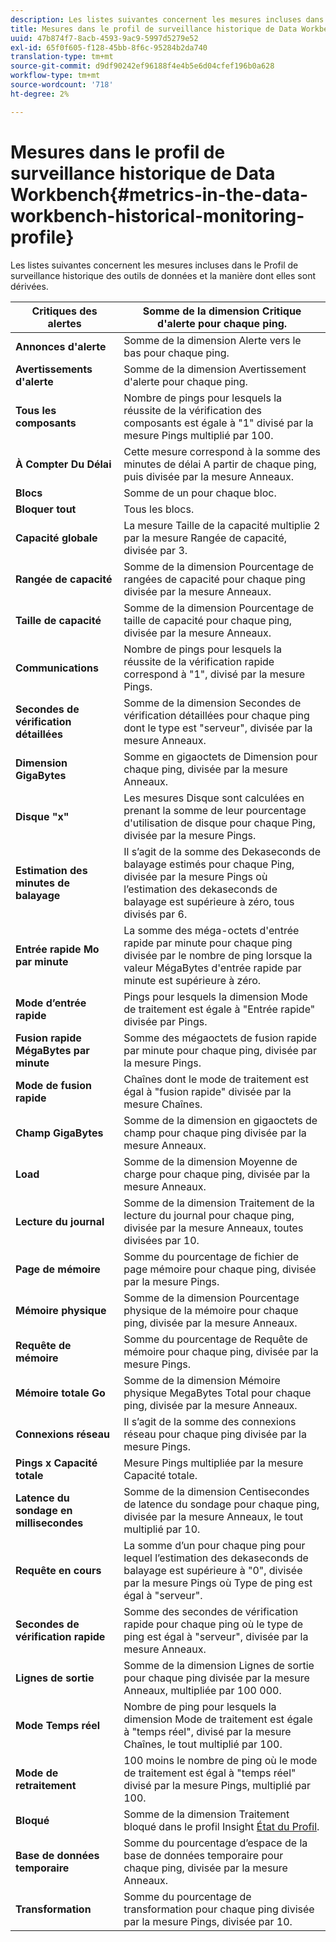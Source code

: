 ```yaml
---
description: Les listes suivantes concernent les mesures incluses dans le Profil de surveillance historique des outils de données et la manière dont elles sont dérivées.
title: Mesures dans le profil de surveillance historique de Data Workbench
uuid: 47b874f7-8acb-4593-9ac9-5997d5279e52
exl-id: 65f0f605-f128-45bb-8f6c-95284b2da740
translation-type: tm+mt
source-git-commit: d9df90242ef96188f4e4b5e6d04cfef196b0a628
workflow-type: tm+mt
source-wordcount: '718'
ht-degree: 2%

---
```


# Mesures dans le profil de surveillance historique de Data Workbench{#metrics-in-the-data-workbench-historical-monitoring-profile}

Les listes suivantes concernent les mesures incluses dans le Profil de surveillance historique des outils de données et la manière dont elles sont dérivées.

| **Critiques des alertes** | Somme de la dimension Critique d&#39;alerte pour chaque ping. |
|---|---|
| **Annonces d&#39;alerte** | Somme de la dimension Alerte vers le bas pour chaque ping. |
| **Avertissements d&#39;alerte** | Somme de la dimension Avertissement d&#39;alerte pour chaque ping. |
| **Tous les composants** | Nombre de pings pour lesquels la réussite de la vérification des composants est égale à &quot;1&quot; divisé par la mesure Pings multiplié par 100. |
| **À Compter Du Délai** | Cette mesure correspond à la somme des minutes de délai A partir de chaque ping, puis divisée par la mesure Anneaux. |
| **Blocs** | Somme de un pour chaque bloc. |
| **Bloquer tout** | Tous les blocs. |
| **Capacité globale** | La mesure Taille de la capacité multiplie 2 par la mesure Rangée de capacité, divisée par 3. |
| **Rangée de capacité** | Somme de la dimension Pourcentage de rangées de capacité pour chaque ping divisée par la mesure Anneaux. |
| **Taille de capacité** | Somme de la dimension Pourcentage de taille de capacité pour chaque ping, divisée par la mesure Anneaux. |
| **Communications** | Nombre de pings pour lesquels la réussite de la vérification rapide correspond à &quot;1&quot;, divisé par la mesure Pings. |
| **Secondes de vérification détaillées** | Somme de la dimension Secondes de vérification détaillées pour chaque ping dont le type est &quot;serveur&quot;, divisée par la mesure Anneaux. |
| **Dimension GigaBytes** | Somme en gigaoctets de Dimension pour chaque ping, divisée par la mesure Anneaux. |
| **Disque &quot;x&quot;** | Les mesures Disque sont calculées en prenant la somme de leur pourcentage d&#39;utilisation de disque pour chaque Ping, divisée par la mesure Pings. |
| **Estimation des minutes de balayage** | Il s’agit de la somme des Dekaseconds de balayage estimés pour chaque Ping, divisée par la mesure Pings où l’estimation des dekaseconds de balayage est supérieure à zéro, tous divisés par 6. |
| **Entrée rapide Mo par minute** | La somme des méga-octets d&#39;entrée rapide par minute pour chaque ping divisée par le nombre de ping lorsque la valeur MégaBytes d&#39;entrée rapide par minute est supérieure à zéro. |
| **Mode d’entrée rapide** | Pings pour lesquels la dimension Mode de traitement est égale à &quot;Entrée rapide&quot; divisée par Pings. |
| **Fusion rapide MégaBytes par minute** | Somme des mégaoctets de fusion rapide par minute pour chaque ping, divisée par la mesure Pings. |
| **Mode de fusion rapide** | Chaînes dont le mode de traitement est égal à &quot;fusion rapide&quot; divisée par la mesure Chaînes. |
| **Champ GigaBytes** | Somme de la dimension en gigaoctets de champ pour chaque ping divisée par la mesure Anneaux. |
| **Load** | Somme de la dimension Moyenne de charge pour chaque ping, divisée par la mesure Anneaux. |
| **Lecture du journal** | Somme de la dimension Traitement de la lecture du journal pour chaque ping, divisée par la mesure Anneaux, toutes divisées par 10. |
| **Page de mémoire** | Somme du pourcentage de fichier de page mémoire pour chaque ping, divisée par la mesure Pings. |
| **Mémoire physique** | Somme de la dimension Pourcentage physique de la mémoire pour chaque ping, divisée par la mesure Anneaux. |
| **Requête de mémoire** | Somme du pourcentage de Requête de mémoire pour chaque ping, divisée par la mesure Pings. |
| **Mémoire totale Go** | Somme de la dimension Mémoire physique MegaBytes Total pour chaque ping, divisée par la mesure Anneaux. |
| **Connexions réseau** | Il s’agit de la somme des connexions réseau pour chaque ping divisée par la mesure Pings. |
| **Pings x Capacité totale** | Mesure Pings multipliée par la mesure Capacité totale. |
| **Latence du sondage en millisecondes** | Somme de la dimension Centisecondes de latence du sondage pour chaque ping, divisée par la mesure Anneaux, le tout multiplié par 10. |
| **Requête en cours** | La somme d’un pour chaque ping pour lequel l’estimation des dekaseconds de balayage est supérieure à &quot;0&quot;, divisée par la mesure Pings où Type de ping est égal à &quot;serveur&quot;. |
| **Secondes de vérification rapide** | Somme des secondes de vérification rapide pour chaque ping où le type de ping est égal à &quot;serveur&quot;, divisée par la mesure Anneaux. |
| **Lignes de sortie** | Somme de la dimension Lignes de sortie pour chaque ping divisée par la mesure Anneaux, multipliée par 100 000. |
| **Mode Temps réel** | Nombre de ping pour lesquels la dimension Mode de traitement est égale à &quot;temps réel&quot;, divisé par la mesure Chaînes, le tout multiplié par 100. |
| **Mode de retraitement** | 100 moins le nombre de ping où le mode de traitement est égal à &quot;temps réel&quot; divisé par la mesure Pings, multiplié par 100. |
| **Bloqué** | Somme de la dimension Traitement bloqué dans le profil Insight [État du Profil](../../../home/monitoring-installation/monitoring-appendix/monitoring-profile-status.md#concept-d4cd7da41c8a42bab4aea25418264e64). |
| **Base de données temporaire** | Somme du pourcentage d’espace de la base de données temporaire pour chaque ping, divisée par la mesure Anneaux. |
| **Transformation** | Somme du pourcentage de transformation pour chaque ping divisée par la mesure Pings, divisée par 10. |
